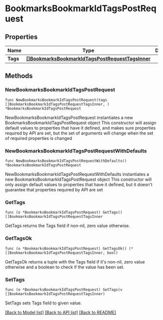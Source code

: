 # BookmarksBookmarkIdTagsPostRequest

## Properties

Name | Type | Description | Notes
------------ | ------------- | ------------- | -------------
**Tags** | [**[]BookmarksBookmarkIdTagsPostRequestTagsInner**](BookmarksBookmarkIdTagsPostRequestTagsInner.md) |  | 

## Methods

### NewBookmarksBookmarkIdTagsPostRequest

`func NewBookmarksBookmarkIdTagsPostRequest(tags []BookmarksBookmarkIdTagsPostRequestTagsInner, ) *BookmarksBookmarkIdTagsPostRequest`

NewBookmarksBookmarkIdTagsPostRequest instantiates a new BookmarksBookmarkIdTagsPostRequest object
This constructor will assign default values to properties that have it defined,
and makes sure properties required by API are set, but the set of arguments
will change when the set of required properties is changed

### NewBookmarksBookmarkIdTagsPostRequestWithDefaults

`func NewBookmarksBookmarkIdTagsPostRequestWithDefaults() *BookmarksBookmarkIdTagsPostRequest`

NewBookmarksBookmarkIdTagsPostRequestWithDefaults instantiates a new BookmarksBookmarkIdTagsPostRequest object
This constructor will only assign default values to properties that have it defined,
but it doesn't guarantee that properties required by API are set

### GetTags

`func (o *BookmarksBookmarkIdTagsPostRequest) GetTags() []BookmarksBookmarkIdTagsPostRequestTagsInner`

GetTags returns the Tags field if non-nil, zero value otherwise.

### GetTagsOk

`func (o *BookmarksBookmarkIdTagsPostRequest) GetTagsOk() (*[]BookmarksBookmarkIdTagsPostRequestTagsInner, bool)`

GetTagsOk returns a tuple with the Tags field if it's non-nil, zero value otherwise
and a boolean to check if the value has been set.

### SetTags

`func (o *BookmarksBookmarkIdTagsPostRequest) SetTags(v []BookmarksBookmarkIdTagsPostRequestTagsInner)`

SetTags sets Tags field to given value.



[[Back to Model list]](../README.md#documentation-for-models) [[Back to API list]](../README.md#documentation-for-api-endpoints) [[Back to README]](../README.md)



